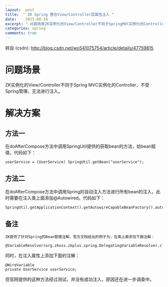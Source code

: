 ```yaml
---
layout:  post
title:  " ZK Spring 整合View/Controller层属性注入 "
date:    2015-08-18
excerpt: " 问题场景ZK实例化的View/Controller不同于SpringMVC实例化的Controller，不受Spring管理，无法进行注入。解决方案方法一在doAfterCompose方法中调用SpringUtil提供的获取bean的方法，给bean赋值，代码如下：userService=(UserService)SpringUtil.getBean(userServic... "
categories: spring 
comments: true
---
```

转自 (csdn): http://blog.csdn.net/wo541075754/article/details/47759815
<div class="markdown_views">
 <h1 id="问题场景">问题场景</h1> 
 <p>ZK实例化的View/Controller不同于Spring MVC实例化的Controller，不受Spring管理，无法进行注入。</p> 
 <h1 id="解决方案">解决方案</h1> 
 <h2 id="方法一">方法一</h2> 
 <p>在doAfterCompose方法中调用SpringUtil提供的获取bean的方法，给bean赋值，代码如下：</p> 
 <pre class="prettyprint"><code class=" hljs ini"><span class="hljs-setting">userService = <span class="hljs-value">(UserService) SpringUtil.getBean(<span class="hljs-string">"userService"</span>);</span></span></code></pre> 
 <h2 id="方法二">方法二</h2> 
 <p>在doAfterCompose方法中调用Spring的自动注入方法进行所有bean的注入，此时需要在注入类上面添加@Autowired。代码如下：</p> 
 <pre class="prettyprint"><code class=" hljs avrasm">SpringUtil<span class="hljs-preprocessor">.getApplicationContext</span>()<span class="hljs-preprocessor">.getAutowireCapableBeanFactory</span>()<span class="hljs-preprocessor">.autowireBean</span>(this)<span class="hljs-comment">;</span></code></pre> 
 <h2 id="备注">备注</h2> 
 <pre><code>ZK提供了针对Spring的Bean管理注解，官方文档给出的例子为，在类上面添加下面注解：
</code></pre> 
 <pre class="prettyprint"><code class=" hljs avrasm">@VariableResolver(org<span class="hljs-preprocessor">.zkoss</span><span class="hljs-preprocessor">.zkplus</span><span class="hljs-preprocessor">.spring</span><span class="hljs-preprocessor">.DelegatingVariableResolver</span><span class="hljs-preprocessor">.class</span>)</code></pre> 
 <p>同时，在注入属性上添加下面的注解：</p> 
 <pre class="prettyprint"><code class=" hljs java"><span class="hljs-annotation">@WireVariable</span>
<span class="hljs-keyword">private</span> UserService userService;</code></pre> 
 <p>但官网提供的这种方法经过测试，并没有成功注入，原因还在进一步调查中。</p>
</div>